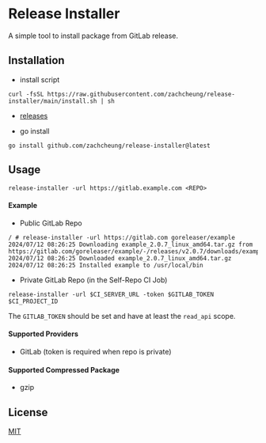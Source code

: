 # Release Installer

A simple tool to install package from GitLab release.

## Installation

* install script

```shell
curl -fsSL https://raw.githubusercontent.com/zachcheung/release-installer/main/install.sh | sh
```

* [releases](https://github.com/zachcheung/release-installer/releases)

* go install

```shell
go install github.com/zachcheung/release-installer@latest
```

## Usage

```shell
release-installer -url https://gitlab.example.com <REPO>
```

#### Example

* Public GitLab Repo

```shell
/ # release-installer -url https://gitlab.com goreleaser/example
2024/07/12 08:26:25 Downloading example_2.0.7_linux_amd64.tar.gz from https://gitlab.com/goreleaser/example/-/releases/v2.0.7/downloads/example_2.0.7_linux_amd64.tar.gz
2024/07/12 08:26:25 Downloaded example_2.0.7_linux_amd64.tar.gz
2024/07/12 08:26:25 Installed example to /usr/local/bin
```

* Private GitLab Repo (in the Self-Repo CI Job)

```shell
release-installer -url $CI_SERVER_URL -token $GITLAB_TOKEN $CI_PROJECT_ID
```

The `GITLAB_TOKEN` should be set and have at least the `read_api` scope.

#### Supported Providers

* GitLab (token is required when repo is private)

#### Supported Compressed Package

* gzip

## License

[MIT](LICENSE)
